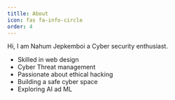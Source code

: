```yaml
---
titlle: About
icon: fas fa-info-circle
order: 4
---
```


Hi, I am Nahum Jepkemboi  a Cyber security enthusiast.
- Skilled in web design
- Cyber Threat management
- Passionate about ethical hacking
- Building a safe cyber space
- Exploring AI ad ML
